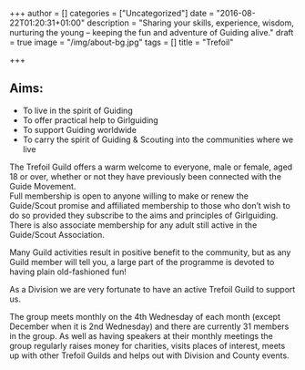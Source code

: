 +++
author = []
categories = ["Uncategorized"]
date = "2016-08-22T01:20:31+01:00"
description = "Sharing your skills, experience, wisdom, nurturing the young – keeping the fun and adventure of Guiding alive."
draft = true
image = "/img/about-bg.jpg"
tags = []
title = "Trefoil"

+++

## Aims:
 * To live in the spirit of Guiding
 * To offer practical help to Girlguiding
 * To support Guiding worldwide
 * To carry the spirit of Guiding & Scouting into the communities where we live

The Trefoil Guild offers a warm welcome to everyone, male or female, aged 18 or over, whether or not they have previously been connected with the Guide Movement.  
Full membership is open to anyone willing to make or renew the Guide/Scout promise and affiliated membership to those who don’t wish to do so provided they subscribe to the aims and principles of Girlguiding. There is also associate membership for any adult still active in the Guide/Scout Association.

Many Guild activities result in positive benefit to the community, but as any Guild member will tell you, a large part of the programme is devoted to having plain old-fashioned fun!

As a Division we are very fortunate to have an active Trefoil Guild to support us.

The group meets monthly on the 4th Wednesday of each month (except December when it is 2nd Wednesday) and there are currently 31 members in the group.  As well as having speakers at their monthly meetings the group regularly raises money for charities, visits places of interest, meets up with other Trefoil Guilds and helps out with Division and County events.    

